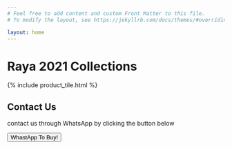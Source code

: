 ```yaml
---
# Feel free to add content and custom Front Matter to this file.
# To modify the layout, see https://jekyllrb.com/docs/themes/#overriding-theme-defaults

layout: home
---
```

# Raya 2021 Collections 

{% include product_tile.html %}
 
## Contact Us
contact us through WhatsApp by clicking the button below

<button onclick="window.location.href='https://api.whatsapp.com/send?phone=60127658512';">
        WhastApp To Buy!
</button>